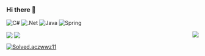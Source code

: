 ### Hi there 👋

<!--
**zwwz11/zwwz11** is a ✨ _special_ ✨ repository because its `README.md` (this file) appears on your GitHub profile.

Here are some ideas to get you started:

- 🔭 I’m currently working on ...
- 🌱 I’m currently learning ...
- 👯 I’m looking to collaborate on ...
- 🤔 I’m looking for help with ...
- 💬 Ask me about ...
- 📫 How to reach me: ...
- 😄 Pronouns: ...
- ⚡ Fun fact: ...
-->


![C#](https://img.shields.io/badge/c%23-%23239120.svg?style=for-the-badge&logo=c-sharp&logoColor=white)
![.Net](https://img.shields.io/badge/.NET-5C2D91?style=for-the-badge&logo=.net&logoColor=white)
![Java](https://img.shields.io/badge/java-%23ED8B00.svg?style=for-the-badge&logo=java&logoColor=white)
![Spring](https://img.shields.io/badge/spring-%236DB33F.svg?style=for-the-badge&logo=spring&logoColor=white)


<img align="center" src="https://github-readme-stats.vercel.app/api?username=zwwz11&show_icons=true&theme=radical"/>
<img align="center" src="http://mazassumnida.wtf/api/v2/generate_badge?boj=zwwz11"/>
<img align="right" src="https://github-readme-stats.vercel.app/api/top-langs/?username=zwwz11"/>

[![Solved.aczwwz11](http://mazassumnida.wtf/api/generate_badge?boj={zwwz11})](https://solved.ac/{zwwz11})
